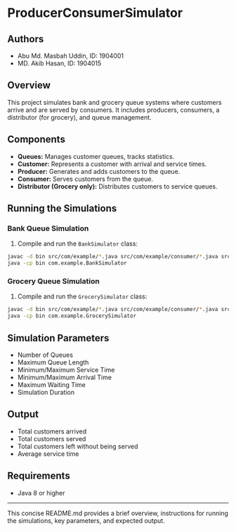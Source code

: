 # ProducerConsumerSimulator

## Authors

- Abu Md. Masbah Uddin, ID: 1904001
- MD. Akib Hasan, ID: 1904015

## Overview

This project simulates bank and grocery queue systems where customers arrive and are served by consumers. It includes producers, consumers, a distributor (for grocery), and queue management.

## Components

- **Queues:** Manages customer queues, tracks statistics.
- **Customer:** Represents a customer with arrival and service times.
- **Producer:** Generates and adds customers to the queue.
- **Consumer:** Serves customers from the queue.
- **Distributor (Grocery only):** Distributes customers to service queues.

## Running the Simulations

### Bank Queue Simulation

1. Compile and run the `BankSimulator` class:

```bash
javac -d bin src/com/example/*.java src/com/example/consumer/*.java src/com/example/model/*.java src/com/example/producer/*.java src/com/example/queue/*.java
java -cp bin com.example.BankSimulator
```

### Grocery Queue Simulation

1. Compile and run the `GrocerySimulator` class:

```bash
javac -d bin src/com/example/*.java src/com/example/consumer/*.java src/com/example/distributor/*.java src/com/example/model/*.java src/com/example/producer/*.java src/com/example/queue/*.java
java -cp bin com.example.GrocerySimulator
```

## Simulation Parameters

- Number of Queues
- Maximum Queue Length
- Minimum/Maximum Service Time
- Minimum/Maximum Arrival Time
- Maximum Waiting Time
- Simulation Duration

## Output

- Total customers arrived
- Total customers served
- Total customers left without being served
- Average service time

## Requirements

- Java 8 or higher

---

This concise README.md provides a brief overview, instructions for running the simulations, key parameters, and expected output.